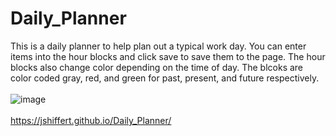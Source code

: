 # Daily_Planner
This is a daily planner to help plan out a typical work day. You can enter items into the hour blocks and click save to save them to the page. The hour blocks also change color depending on the time of day. The blcoks are color coded gray, red, and green for past, present, and future respectively.
<br><br>
![image](https://github.com/jshiffert/Daily_Planner/assets/130510457/8fa0202c-1c98-492f-8a1b-bca8ce41c3b4)
<br><br>
https://jshiffert.github.io/Daily_Planner/
